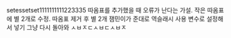 setessetset1111111111223335
따옴표를 추가했을 때 오류가 난다는 가설.
작은 따옴표에 별 2개로 수정.
따옴표 제거 후 별 2개
잼민이가 준대로 역슬래시 사용
변수로 설정해서 넣기
그냥 다시 돌아와
ㅅㅂㅈㄷㅅㅂㄷㅅㅂㅈ
